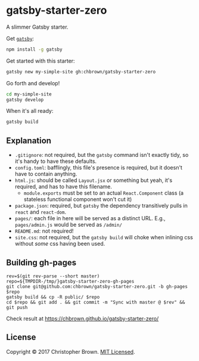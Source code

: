 # gatsby-starter-zero

A slimmer Gatsby starter.

Get [`gatsby`](https://github.com/gatsbyjs/gatsby):

```sh
npm install -g gatsby
```

Get started with this starter:

```sh
gatsby new my-simple-site gh:chbrown/gatsby-starter-zero
```

Go forth and develop!

```sh
cd my-simple-site
gatsby develop
```

When it's all ready:

```sh
gatsby build
```

## Explanation

* `.gitignore`: not required, but the `gatsby` command isn't exactly tidy, so it's handy to have these defaults.
* `config.toml`: bafflingly, this file's presence is required, but it doesn't have to contain anything.
* `html.js`: should be called `Layout.jsx` or something but yeah, it's required, and has to have this filename.
  - `module.exports` must be set to an actual `React.Component` class (a stateless functional component won't cut it)
* `package.json`: required, but `gatsby` the dependency transitively pulls in `react` and `react-dom`.
* `pages/`: each file in here will be served as a distinct URL. E.g., `pages/admin.js` would be served as `/admin/`
* `README.md`: not required!
* `site.css`: not required, but the `gatsby build` will choke when inlining css without _some_ css having been used.


## Building gh-pages

    rev=$(git rev-parse --short master)
    repo=${TMPDIR-/tmp/}gatsby-starter-zero-gh-pages
    git clone git@github.com:chbrown/gatsby-starter-zero.git -b gh-pages $repo
    gatsby build && cp -R public/ $repo
    cd $repo && git add . && git commit -m "Sync with master @ $rev" && git push

Check result at <https://chbrown.github.io/gatsby-starter-zero/>


## License

Copyright © 2017 Christopher Brown. [MIT Licensed](https://chbrown.github.io/licenses/MIT/#2017).
